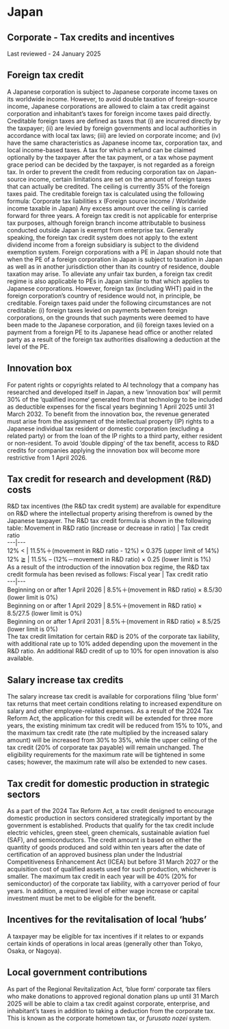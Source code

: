 # Japan
## Corporate - Tax credits and incentives
Last reviewed - 24 January 2025
## Foreign tax credit
A Japanese corporation is subject to Japanese corporate income taxes on its worldwide income. However, to avoid double taxation of foreign-source income, Japanese corporations are allowed to claim a tax credit against corporation and inhabitant’s taxes for foreign income taxes paid directly.
Creditable foreign taxes are defined as taxes that (i) are incurred directly by the taxpayer; (ii) are levied by foreign governments and local authorities in accordance with local tax laws; (iii) are levied on corporate income; and (iv) have the same characteristics as Japanese income tax, corporation tax, and local income-based taxes. A tax for which a refund can be claimed optionally by the taxpayer after the tax payment, or a tax whose payment grace period can be decided by the taxpayer, is not regarded as a foreign tax.
In order to prevent the credit from reducing corporation tax on Japan-source income, certain limitations are set on the amount of foreign taxes that can actually be credited. The ceiling is currently 35% of the foreign taxes paid. The creditable foreign tax is calculated using the following formula:
Corporate tax liabilities x (Foreign source income / Worldwide income taxable in Japan)
Any excess amount over the ceiling is carried forward for three years.
A foreign tax credit is not applicable for enterprise tax purposes, although foreign branch income attributable to business conducted outside Japan is exempt from enterprise tax.
Generally speaking, the foreign tax credit system does not apply to the extent dividend income from a foreign subsidiary is subject to the dividend exemption system.
Foreign corporations with a PE in Japan should note that when the PE of a foreign corporation in Japan is subject to taxation in Japan as well as in another jurisdiction other than its country of residence, double taxation may arise. To alleviate any unfair tax burden, a foreign tax credit regime is also applicable to PEs in Japan similar to that which applies to Japanese corporations. However, foreign tax (including WHT) paid in the foreign corporation’s country of residence would not, in principle, be creditable.
Foreign taxes paid under the following circumstances are not creditable: (i) foreign taxes levied on payments between foreign corporations, on the grounds that such payments were deemed to have been made to the Japanese corporation, and (ii) foreign taxes levied on a payment from a foreign PE to its Japanese head office or another related party as a result of the foreign tax authorities disallowing a deduction at the level of the PE.
## Innovation box
For patent rights or copyrights related to AI technology that a company has researched and developed itself in Japan, a new ’innovation box‘ will permit 30% of the ’qualified income‘ generated from that technology to be included as deductible expenses for the fiscal years beginning 1 April 2025 until 31 March 2032. To benefit from the innovation box, the revenue generated must arise from the assignment of the intellectual property (IP) rights to a Japanese individual tax resident or domestic corporation (excluding a related party) or from the loan of the IP rights to a third party, either resident or non-resident. To avoid ’double dipping‘ of the tax benefit, access to R&D credits for companies applying the innovation box will become more restrictive from 1 April 2026.
## Tax credit for research and development (R&D) costs
R&D tax incentives (the R&D tax credit system) are available for expenditure on R&D where the intellectual property arising therefrom is owned by the Japanese taxpayer.
The R&D tax credit formula is shown in the following table:
Movement in R&D ratio (increase or decrease in ratio) | Tax credit ratio  
---|---  
12% < | 11.5%＋(movement in R&D ratio - 12%) × 0.375 (upper limit of 14%)  
12% ≧ | 11.5% – (12%－movement in R&D ratio) × 0.25 (lower limit is 1%)  
As a result of the introduction of the innovation box regime, the R&D tax credit formula has been revised as follows:
Fiscal year | Tax credit ratio  
---|---  
Beginning on or after 1 April 2026 | 8.5%＋(movement in R&D ratio) × 8.5/30 (lower limit is 0%)   
Beginning on or after 1 April 2029 | 8.5%＋(movement in R&D ratio) × 8.5/27.5 (lower limit is 0%)  
Beginning on or after 1 April 2031 | 8.5%＋(movement in R&D ratio) × 8.5/25 (lower limit is 0%)  
The tax credit limitation for certain R&D is 20% of the corporate tax liability, with additional rate up to 10% added depending upon the movement in the R&D ratio. An additional R&D credit of up to 10% for open innovation is also available.
## Salary increase tax credits
The salary increase tax credit is available for corporations filing 'blue form' tax returns that meet certain conditions relating to increased expenditure on salary and other employee-related expenses.
As a result of the 2024 Tax Reform Act, the application for this credit will be extended for three more years, the existing minimum tax credit will be reduced from 15% to 10%, and the maximum tax credit rate (the rate multiplied by the increased salary amount) will be increased from 30% to 35%, while the upper ceiling of the tax credit (20% of corporate tax payable) will remain unchanged. The eligibility requirements for the maximum rate will be tightened in some cases; however, the maximum rate will also be extended to new cases.
## Tax credit for domestic production in strategic sectors
As a part of the 2024 Tax Reform Act, a tax credit designed to encourage domestic production in sectors considered strategically important by the government is established. Products that qualify for the tax credit include electric vehicles, green steel, green chemicals, sustainable aviation fuel (SAF), and semiconductors. The credit amount is based on either the quantity of goods produced and sold within ten years after the date of certification of an approved business plan under the Industrial Competitiveness Enhancement Act (ICEA) but before 31 March 2027 or the acquisition cost of qualified assets used for such production, whichever is smaller. The maximum tax credit in each year will be 40% (20% for semiconductor) of the corporate tax liability, with a carryover period of four years. In addition, a required level of either wage increase or capital investment must be met to be eligible for the benefit.
## Incentives for the revitalisation of local ‘hubs’
A taxpayer may be eligible for tax incentives if it relates to or expands certain kinds of operations in local areas (generally other than Tokyo, Osaka, or Nagoya).
## Local government contributions
As part of the Regional Revitalization Act, ‘blue form’ corporate tax filers who make donations to approved regional donation plans up until 31 March 2025 will be able to claim a tax credit against corporate, enterprise, and inhabitant’s taxes in addition to taking a deduction from the corporate tax. This is known as the corporate hometown tax, or _furusato nozei_ system.
